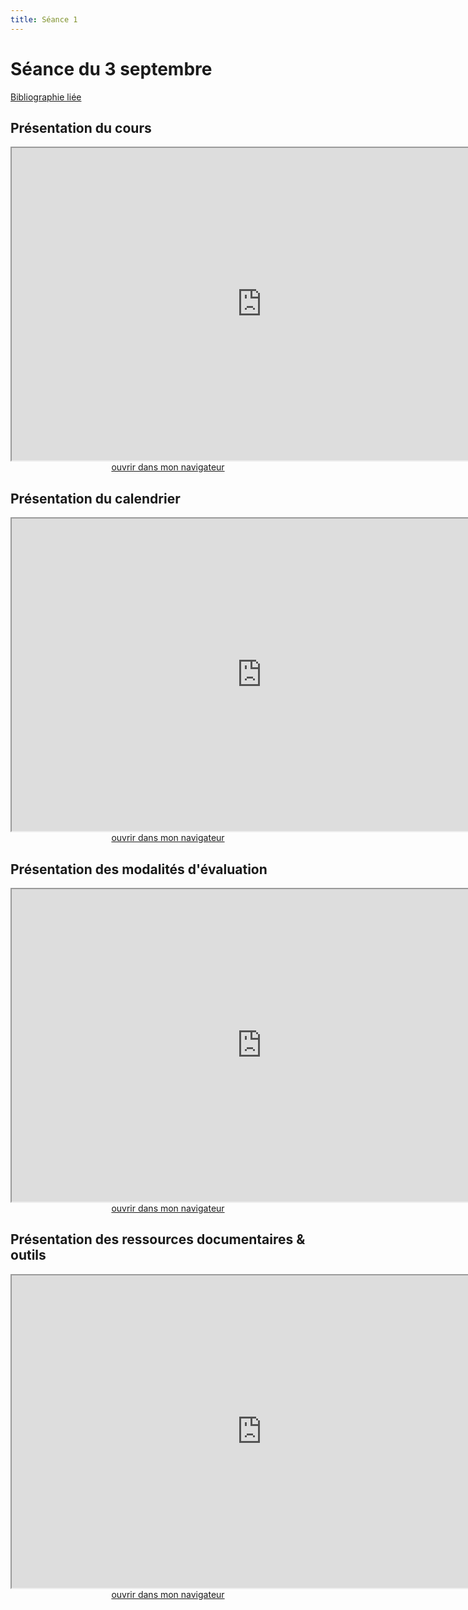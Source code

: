 ```yaml
--- 
title: Séance 1
---
```


# Séance du 3 septembre

[Bibliographie liée](https://www.zotero.org/groups/4276254/fra3826-a2021/collections/8ESJWCC3)

## Présentation du cours

<iframe src="https://mmellet.github.io/fra3826_2021/slides/Seance-1-1.html" title="description"  height="500" width="800" allowfullscreen="allowfullscreen"></iframe>

<div style="text-align:center">
<a href="https://mmellet.github.io/fra3826_2021/slides/Seance-1-1.html" target="_blank">ouvrir dans mon navigateur</a>
</div>

## Présentation du calendrier

<iframe src="https://mmellet.github.io/fra3826_2021/slides/Seance-1-2.html" title="description" height="500" width="800" ></iframe>

<div style="text-align:center">
<a href="https://mmellet.github.io/fra3826_2021/slides/Seance-1-2.html" target="_blank">ouvrir dans mon navigateur</a>
</div>


## Présentation des modalités d'évaluation

<iframe src="https://mmellet.github.io/fra3826_2021/slides/Seance-1-3.html" title="description" height="500" width="800" ></iframe>

<div style="text-align:center">
<a href="https://mmellet.github.io/fra3826_2021/slides/Seance-1-3.html" target="_blank">ouvrir dans mon navigateur</a>
</div>


## Présentation des ressources documentaires & outils

<iframe src="https://mmellet.github.io/fra3826_2021/slides/Seance-1-4.html" title="description" height="500" width="800" ></iframe>

<div style="text-align:center">
<a href="https://mmellet.github.io/fra3826_2021/slides/Seance-1-5.html" target="_blank">ouvrir dans mon navigateur</a>
</div>
